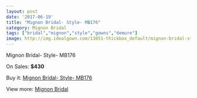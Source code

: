 ```yaml
---
layout: post
date: '2017-06-19'
title: "Mignon Bridal- Style- MB176"
category: Mignon Bridal
tags: ["bridal","mignon","style","gowns","demure"]
image: http://img.idealgown.com/13051-thickbox_default/mignon-bridal-style-mb176.jpg
---
```

Mignon Bridal- Style- MB176

On Sales: **$430**
<a href="https://www.idealgown.com/en/mignon-bridal/5237-mignon-bridal-style-mb176.html"><amp-img layout="responsive" width="600" height="600" src="//img.idealgown.com/13051-thickbox_default/mignon-bridal-style-mb176.jpg" alt="Mignon Bridal- Style- MB176 0" /></a>
<a href="https://www.idealgown.com/en/mignon-bridal/5237-mignon-bridal-style-mb176.html"><amp-img layout="responsive" width="600" height="600" src="//img.idealgown.com/13052-thickbox_default/mignon-bridal-style-mb176.jpg" alt="Mignon Bridal- Style- MB176 1" /></a>

Buy it: [Mignon Bridal- Style- MB176](https://www.idealgown.com/en/mignon-bridal/5237-mignon-bridal-style-mb176.html "Mignon Bridal- Style- MB176")

View more: [Mignon Bridal](https://www.idealgown.com/en/71-mignon-bridal "Mignon Bridal")
